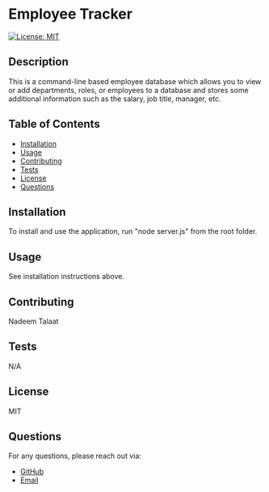 # Employee Tracker

  [![License: MIT](https://img.shields.io/badge/License-MIT-yellow.svg)](https://opensource.org/licenses/MIT)

## Description
This is a command-line based employee database which allows you to view or add departments, roles, or employees to a database and stores some additional information such as the salary, job title, manager, etc.

## Table of Contents
- [Installation](#installation)
- [Usage](#usage)
- [Contributing](#contributing)
- [Tests](#tests)
- [License](#license)
- [Questions](#questions)

## Installation
To install and use the application, run "node server.js" from the root folder.

## Usage
See installation instructions above.

## Contributing
Nadeem Talaat

## Tests
N/A

## License
MIT

## Questions
For any questions, please reach out via:
- [GitHub](https://www.github.com/NadeemTalaat)
- [Email](mailto:nadeem.talaat@gmail.com)